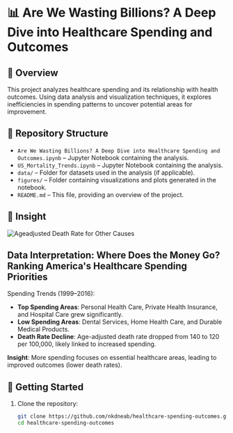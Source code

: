# 📊 Are We Wasting Billions? A Deep Dive into Healthcare Spending and Outcomes

## 📖 Overview
This project analyzes healthcare spending and its relationship with health outcomes. Using data analysis and visualization techniques, it explores inefficiencies in spending patterns to uncover potential areas for improvement.

## 📂 Repository Structure
- `Are We Wasting Billions? A Deep Dive into Healthcare Spending and Outcomes.ipynb` – Jupyter Notebook containing the analysis.
- `US_Mortality_Trends.ipynb` – Jupyter Notebook containing the analysis.
- `data/` – Folder for datasets used in the analysis (if applicable).
- `figures/` – Folder containing visualizations and plots generated in the notebook.
- `README.md` – This file, providing an overview of the project.

## 📌 Insight

![Ageadjusted Death Rate for Other Causes](https://github.com/user-attachments/assets/c53fa29b-7601-4e86-a296-91c345b06505)

## **Data Interpretation**: Where Does the Money Go? Ranking America's Healthcare Spending Priorities
Spending Trends (1999–2016):

- **Top Spending Areas**: Personal Health Care, Private Health Insurance, and Hospital Care grew significantly.
- **Low Spending Areas**: Dental Services, Home Health Care, and Durable Medical Products.
- **Death Rate Decline**: Age-adjusted death rate dropped from 140 to 120 per 100,000, likely linked to increased spending.

**Insight**: More spending focuses on essential healthcare areas, leading to improved outcomes (lower death rates).



## 🚀 Getting Started
1. Clone the repository:
   ```sh
   git clone https://github.com/nkdneab/healthcare-spending-outcomes.git
   cd healthcare-spending-outcomes
